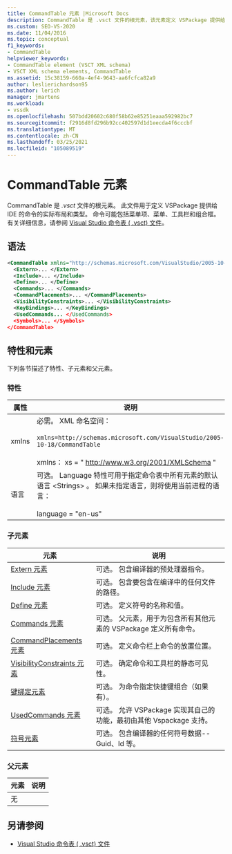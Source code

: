 ```yaml
---
title: CommandTable 元素 |Microsoft Docs
description: CommandTable 是 .vsct 文件的根元素，该元素定义 VSPackage 提供给 IDE 的命令的布局和类型。
ms.custom: SEO-VS-2020
ms.date: 11/04/2016
ms.topic: conceptual
f1_keywords:
- CommandTable
helpviewer_keywords:
- CommandTable element (VSCT XML schema)
- VSCT XML schema elements, CommandTable
ms.assetid: 15c38159-660a-4ef4-9643-aa6fcfca82a9
author: leslierichardson95
ms.author: lerich
manager: jmartens
ms.workload:
- vssdk
ms.openlocfilehash: 507bdd20602c680f58b62e85251eaaa592982bc7
ms.sourcegitcommit: f2916d8fd296b92cc402597d1d1eecda4f6cccbf
ms.translationtype: MT
ms.contentlocale: zh-CN
ms.lasthandoff: 03/25/2021
ms.locfileid: "105089519"
---
```

# <a name="commandtable-element"></a>CommandTable 元素
CommandTable 是 *.vsct* 文件的根元素。 此文件用于定义 VSPackage 提供给 IDE 的命令的实际布局和类型。 命令可能包括菜单项、菜单、工具栏和组合框。 有关详细信息，请参阅 [Visual Studio 命令表 ( .vsct) 文件](../extensibility/internals/visual-studio-command-table-dot-vsct-files.md)。

## <a name="syntax"></a>语法

```xml
<CommandTable xmlns="http://schemas.microsoft.com/VisualStudio/2005-10-18/CommandTable" xmlns:xs="http://www.w3.org/2001/XMLSchema" >
  <Extern>... </Extern>
  <Include>... </Include>
  <Define>... </Define>
  <Commands>... </Commands>
  <CommandPlacements>... </CommandPlacements>
  <VisibilityConstraints>... </VisibilityConstraints>
  <KeyBindings>... </KeyBindings>
  <UsedCommands... </UsedCommands>
  <Symbols>... </Symbols>
</CommandTable>
```

## <a name="attributes-and-elements"></a>特性和元素
 下列各节描述了特性、子元素和父元素。

### <a name="attributes"></a>特性

| 属性 | 说明 |
|-----------| - |
| xmlns | 必需。 XML 命名空间：<br /><br /> `xmlns=http://schemas.microsoft.com/VisualStudio/2005-10-18/CommandTable`<br /><br /> xmlns： xs = " <http://www.w3.org/2001/XMLSchema> " |
| 语言 | 可选。 Language 特性可用于指定命令表中所有元素的默认语言 \<Strings> 。  如果未指定语言，则将使用当前进程的语言：<br /><br /> language = "en-us" |

### <a name="child-elements"></a>子元素

|元素|说明|
|-------------|-----------------|
|[Extern 元素](../extensibility/extern-element.md)|可选。 包含编译器的预处理器指令。|
|[Include 元素](../extensibility/include-element.md)|可选。 包含要包含在编译中的任何文件的路径。|
|[Define 元素](../extensibility/define-element.md)|可选。 定义符号的名称和值。|
|[Commands 元素](../extensibility/commands-element.md)|可选。 父元素，用于为包含所有其他元素的 VSPackage 定义所有命令。|
|[CommandPlacements 元素](../extensibility/commandplacements-element.md)|可选。 定义命令栏上命令的放置位置。|
|[VisibilityConstraints 元素](../extensibility/visibilityconstraints-element.md)|可选。 确定命令和工具栏的静态可见性。|
|[键绑定元素](../extensibility/keybindings-element.md)|可选。 为命令指定快捷键组合（如果有）。|
|[UsedCommands 元素](../extensibility/usedcommands-element.md)|可选。 允许 VSPackage 实现其自己的功能，最初由其他 Vspackage 支持。|
|[符号元素](https://www.microsoft.com/download/details.aspx?id=55984)|可选。 包含编译器的任何符号数据--Guid、Id 等。|

### <a name="parent-elements"></a>父元素

|元素|说明|
|-------------|-----------------|
|无||

## <a name="see-also"></a>另请参阅
- [Visual Studio 命令表 ( .vsct) 文件](../extensibility/internals/visual-studio-command-table-dot-vsct-files.md)
